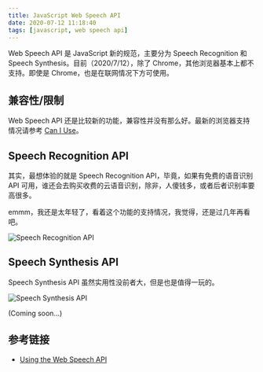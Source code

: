 ```yaml
---
title: JavaScript Web Speech API
date: 2020-07-12 11:18:40
tags: [javascript, web speech api]
---
```


Web Speech API 是 JavaScript 新的规范，主要分为 Speech Recognition 和 Speech Synthesis。目前（2020/7/12），除了 Chrome，其他浏览器基本上都不支持。即使是 Chrome，也是在联网情况下方可使用。

## 兼容性/限制

Web Speech API 还是比较新的功能，兼容性并没有那么好。最新的浏览器支持情况请参考 [Can I Use](https://caniuse.com/#feat=speech)。

## Speech Recognition API

其实，最想体验的就是 Speech Recognition API，毕竟，如果有免费的语音识别 API 可用，谁还会去购买收费的云语音识别，除非，人傻钱多，或者后者识别率要高很多。

emmm，我还是太年轻了，看着这个功能的支持情况，我觉得，还是过几年再看吧。

![Speech Recognition API](/img/javascript-web-speech-api/Speech-Recognition-API.20200713.PNG)

## Speech Synthesis API

Speech Synthesis API 虽然实用性没前者大，但是也是值得一玩的。

![Speech Synthesis API](/img/javascript-web-speech-api/Speech-Synthesis-API.20200713.PNG)

(Coming soon...)

## 参考链接

- [Using the Web Speech API](https://developer.mozilla.org/en-US/docs/Web/API/Web_Speech_API/Using_the_Web_Speech_API)
